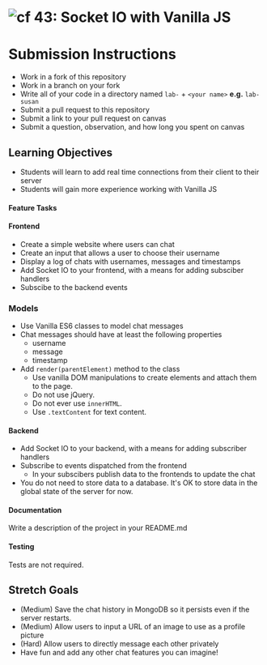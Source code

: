 ![cf](https://i.imgur.com/7v5ASc8.png) 43: Socket IO with Vanilla JS
===

# Submission Instructions
* Work in a fork of this repository
* Work in a branch on your fork
* Write all of your code in a directory named `lab-` + `<your name>` **e.g.** `lab-susan`
* Submit a pull request to this repository
* Submit a link to your pull request on canvas
* Submit a question, observation, and how long you spent on canvas 

## Learning Objectives  
* Students will learn to add real time connections from their client to their server
* Students will gain more experience working with Vanilla JS

#### Feature Tasks  
#### Frontend 
* Create a simple website where users can chat
* Create an input that allows a user to choose their username
* Display a log of chats with usernames, messages and timestamps
* Add Socket IO to your frontend, with a means for adding subsciber handlers
* Subscibe to the backend events

### Models
* Use Vanilla ES6 classes to model chat messages
* Chat messages should have at least the following properties
  * username
  * message
  * timestamp
* Add `render(parentElement)` method to the class
  * Use vanilla DOM manipulations to create elements and attach them to the
    page.
  * Do not use jQuery.
  * Do not ever use `innerHTML`.
  * Use `.textContent` for text content.

#### Backend
* Add Socket IO to your backend, with a means for adding subscriber handlers 
* Subscribe to events dispatched from the frontend
  * In your subscibers publish data to the frontends to update the chat
* You do not need to store data to a database. It's OK to store data in the
  global state of the server for now.

#### Documentation  
Write a description of the project in your README.md

#### Testing  
Tests are not required.

## Stretch Goals
* (Medium) Save the chat history in MongoDB so it persists even if the server
  restarts.
* (Medium) Allow users to input a URL of an image to use as a profile picture
* (Hard) Allow users to directly message each other privately
* Have fun and add any other chat features you can imagine!
